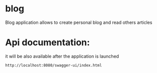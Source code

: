 # blog
Blog application allows to create personal blog and read others articles

# Api documentation: 


it will be also available after the application is launched
````
http://localhost:8080/swagger-ui/index.html
````

